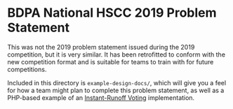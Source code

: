 # BDPA National HSCC 2019 Problem Statement

This was not the 2019 problem statement issued during the 2019
competition, but it is very similar. It has been retrofitted to conform with the
new competition format and is suitable for teams to train with for future
competitions.

Included in this directory is `example-design-docs/`, which will give you a
feel for how a team might plan to complete this problem statement, as well as a
PHP-based example of an [Instant-Runoff
Voting](https://en.wikipedia.org/wiki/Instant-runoff_voting) implementation.
